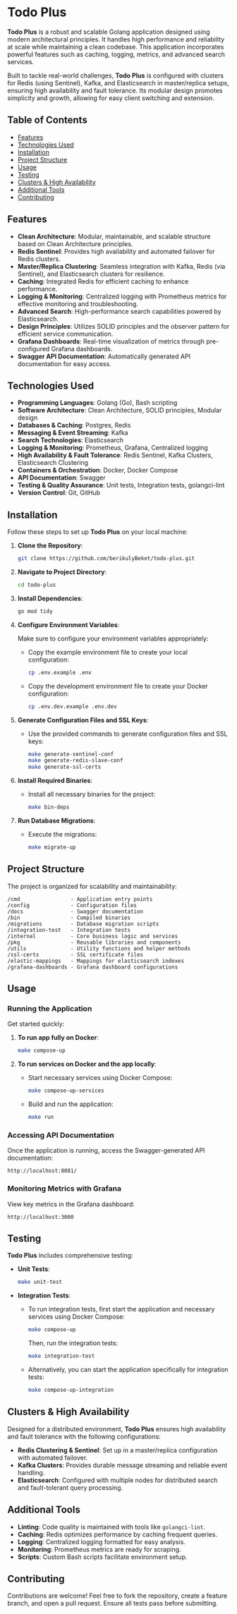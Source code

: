 
# Todo Plus

**Todo Plus** is a robust and scalable Golang application designed using modern architectural principles. It handles high performance and reliability at scale while maintaining a clean codebase. This application incorporates powerful features such as caching, logging, metrics, and advanced search services.

Built to tackle real-world challenges, **Todo Plus** is configured with clusters for Redis (using Sentinel), Kafka, and Elasticsearch in master/replica setups, ensuring high availability and fault tolerance. Its modular design promotes simplicity and growth, allowing for easy client switching and extension.

## Table of Contents
- [Features](#features)
- [Technologies Used](#technologies-used)
- [Installation](#installation)
- [Project Structure](#project-structure)
- [Usage](#usage)
- [Testing](#testing)
- [Clusters & High Availability](#clusters--high-availability)
- [Additional Tools](#additional-tools)
- [Contributing](#contributing)

## Features
- **Clean Architecture**: Modular, maintainable, and scalable structure based on Clean Architecture principles.
- **Redis Sentinel**: Provides high availability and automated failover for Redis clusters.
- **Master/Replica Clustering**: Seamless integration with Kafka, Redis (via Sentinel), and Elasticsearch clusters for resilience.
- **Caching**: Integrated Redis for efficient caching to enhance performance.
- **Logging & Monitoring**: Centralized logging with Prometheus metrics for effective monitoring and troubleshooting.
- **Advanced Search**: High-performance search capabilities powered by Elasticsearch.
- **Design Principles**: Utilizes SOLID principles and the observer pattern for efficient service communication.
- **Grafana Dashboards**: Real-time visualization of metrics through pre-configured Grafana dashboards.
- **Swagger API Documentation**: Automatically generated API documentation for easy access.

## Technologies Used
- **Programming Languages**: Golang (Go), Bash scripting
- **Software Architecture**: Clean Architecture, SOLID principles, Modular design
- **Databases & Caching**: Postgres, Redis
- **Messaging & Event Streaming**: Kafka
- **Search Technologies**: Elasticsearch
- **Logging & Monitoring**: Prometheus, Grafana, Centralized logging
- **High Availability & Fault Tolerance**: Redis Sentinel, Kafka Clusters, Elasticsearch Clustering
- **Containers & Orchestration**: Docker, Docker Compose
- **API Documentation**: Swagger
- **Testing & Quality Assurance**: Unit tests, Integration tests, golangci-lint
- **Version Control**: Git, GitHub

## Installation

Follow these steps to set up **Todo Plus** on your local machine:

1. **Clone the Repository**:
   ```bash
   git clone https://github.com/berikulyBeket/todo-plus.git
   ```

2. **Navigate to Project Directory**:
   ```bash
   cd todo-plus
   ```

3. **Install Dependencies**:
   ```bash
   go mod tidy
   ```

4. **Configure Environment Variables**:
   
   Make sure to configure your environment variables appropriately:
   - Copy the example environment file to create your local configuration:
     ```bash
     cp .env.example .env
     ```
   - Copy the development environment file to create your Docker configuration:
     ```bash
     cp .env.dev.example .env.dev
     ```
5. **Generate Configuration Files and SSL Keys**:
   
   - Use the provided commands to generate configuration files and SSL keys:
      ```bash
      make generate-sentinel-conf 
      make generate-redis-slave-conf
      make generate-ssl-certs
      ```
6. **Install Required Binaries**:

   - Install all necessary binaries for the project:
      ```bash
      make bin-deps
      ```
7. **Run Database Migrations**:

   - Execute the migrations:
      ```bash
      make migrate-up
      ```

## Project Structure

The project is organized for scalability and maintainability:

```
/cmd                - Application entry points
/config             - Configuration files
/docs               - Swagger documentation
/bin                - Compiled binaries
/migrations         - Database migration scripts
/integration-test   - Integration tests
/internal           - Core business logic and services
/pkg                - Reusable libraries and components
/utils              - Utility functions and helper methods
/ssl-certs          - SSL certificate files
/elastic-mappings   - Mappings for elasticsearch indexes
/grafana-dashboards - Grafana dashboard configurations
```

## Usage

### Running the Application

Get started quickly:

1. **To run app fully on Docker**:
   ```bash
   make compose-up
   ```

2. **To run services on Docker and the app locally**:
   
   - Start necessary services using Docker Compose:
      ```bash
      make compose-up-services
      ```
   - Build and run the application:
      ```bash
      make run
      ```

### Accessing API Documentation

Once the application is running, access the Swagger-generated API documentation:
```
http://localhost:8081/
```

### Monitoring Metrics with Grafana

View key metrics in the Grafana dashboard:
```
http://localhost:3000
```

## Testing

**Todo Plus** includes comprehensive testing:

- **Unit Tests**:
   ```bash
   make unit-test
   ```

- **Integration Tests**:

   - To run integration tests, first start the application and necessary services using Docker Compose:
      ```bash
      make compose-up
      ```
      Then, run the integration tests:
      ```bash
      make integration-test
      ```
   - Alternatively, you can start the application specifically for integration tests:
      ```bash
      make compose-up-integration
      ```

## Clusters & High Availability

Designed for a distributed environment, **Todo Plus** ensures high availability and fault tolerance with the following configurations:

- **Redis Clustering & Sentinel**: Set up in a master/replica configuration with automated failover.
- **Kafka Clusters**: Provides durable message streaming and reliable event handling.
- **Elasticsearch**: Configured with multiple nodes for distributed search and fault-tolerant query processing.

## Additional Tools

- **Linting**: Code quality is maintained with tools like `golangci-lint`.
- **Caching**: Redis optimizes performance by caching frequent queries.
- **Logging**: Centralized logging formatted for easy analysis.
- **Monitoring**: Prometheus metrics are ready for scraping.
- **Scripts**: Custom Bash scripts facilitate environment setup.

## Contributing

Contributions are welcome! Feel free to fork the repository, create a feature branch, and open a pull request. Ensure all tests pass before submitting.
